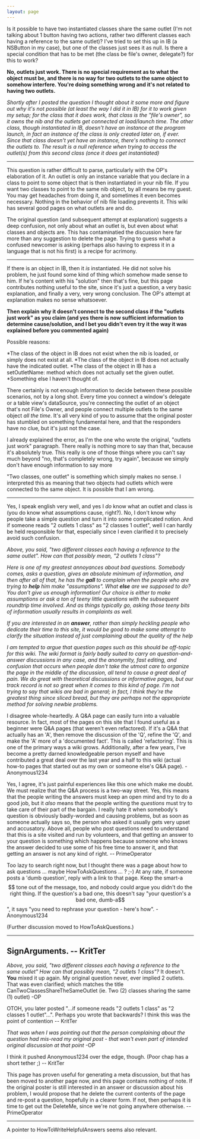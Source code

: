 ```yaml
---
layout: page
---
```




Is it possible to have two instantiated classes share the same outlet (I'm not talking about 1 button having two actions, rather two different classes each having a reference to the same outlet)? I've tried to set this up in IB (a NSButton in my case), but one of the classes just sees it as null. Is there a special condition that has to be met (the class be file's owner, delegate?) for this to work?

**No, outlets just work. There is no special requirement as to what the object must be, and there is no way for two outlets to the same object to somehow interfere. You're doing something wrong and it's not related to having two outlets.**

*Shortly after I posted the question I thought about it some more and figure out why it's not possible (at least the way I did it in IB) for it to work given my setup; for the class that it does work, that class is the "file's owner", so it owns the nib and the outlets get connected at load/launch time. The other class, though instantiated in IB, doesn't have an instance at the program launch, in fact an instance of the class is only created later on, if ever. Since that class doesn't yet have an instance, there's nothing to connect the outlets to. The result is a null reference when trying to access the outlet(s) from this second class (once it does get instantiated)*

----

This question is rather difficult to parse, particularly with the OP's elaboration of it. An outlet is only an instance variable that you declare in a class to point to some object that is then instantiated in your nib file. If you want two classes to point to the same nib object, by all means be my guest. You may get headaches from doing it, and sometimes it even becomes necessary. Nothing in the behavior of nib file loading prevents it. This wiki has several good pages on what outlets are and do.

The original question (and subsequent attempt at explanation) suggests a deep confusion, not only about what an outlet is, but even about what classes and objects are. This has contaminatied the discussion here far more than any suggestion to delete the page. Trying to guess what a confused newcomer is asking (perhaps also having to express it in a language that is not his first) is a recipe for acrimony.

----

If there is an object in IB, then it *is* instantiated. He did not solve his problem, he just found some kind of thing which somehow made sense to him. If he's content with his "solution" then that's fine, but this page contributes nothing useful to the site, since it's just a question, a very basic explanation, and finally a very, very wrong conclusion. The OP's attempt at explanation makes no sense whatsoever. 

**Then explain why it doesn't connect to the second class if the "outlets just work" as you claim (and yes there is now sufficient information to determine cause/solution, and I bet you didn't even try it the way it was explained before you commented again)**

Possible reasons:


*The class of the object in IB does not exist when the nib is loaded, or simply does not exist at all.
*The class of the object in IB does not actually have the indicated outlet.
*The class of the object in IB has a setOutletName: method which does not actually set the given outlet.
*Something else I haven't thought of.


There certainly is not enough information to decide between these possible scenarios, not by a long shot. Every time you connect a window's delegate or a table view's dataSource, you're connecting the outlet of an object that's not File's Owner, and people connect multiple outlets to the same object *all the time*. It's all very kind of you to assume that the original poster has stumbled on something fundamental here, and that the responders have no clue, but it's just not the case.

I already explained the error, as I'm the one who wrote the original, "outlets just work" paragraph. There really is nothing more to say than that, because it's absolutely true. This really is one of those things where you can't say much beyond "no, that's completely wrong, try again", because we simply don't have enough information to say more

 "Two classes, one outlet" is something which simply makes no sense. I interpreted this as meaning that two objects had outlets which were connected to the same object. It is possible that I am wrong. 

----
Yes, I speak english very well, and yes I *do* know what an outlet and class is (you do know what assumptions cause, right?). No, I don't know why people take a simple question and turn it into some complicated notion. And if someone reads "2 outlets 1 class" as "2 classes 1 outlet", well I can hardly be held responsible for that, especially since I even clarified it to precisely avoid such confusion.

*Above, you said, "two different classes each having a reference to the same outlet". How can that possibly mean, "2 outlets 1 class"?*

*Here is one of my greatest annoyances about bad questions. Somebody comes, asks a question, gives an absolute minimum of information, and then after all of that, he has the **gall** to complain when the people who are trying to **help** him make "assumptions". What **else** are we supposed to do? You don't give us enough information! Our choice is either to make assumptions or ask a ton of teeny little questions with the subsequent roundtrip time involved. And as things typically go, asking those teeny bits of information usually results in complaints as well.*

*If you are interested in an **answer**, rather than simply heckling people who dedicate their time to this site, it would be good to make some attempt to clarify the situation instead of just complaining about the quality of the help*

*I am tempted to argue that question pages such as this should be off-topic for this wiki. The wiki format is fairly badly suited to carry on question-and-answer discussions in any case, and the anonymity, fast editing, and confusion that occurs when people don't take the utmost care to organize the page in the middle of the discussion, all tend to cause a great deal of pain. We do great with theoretical discussions or informative pages, but our track record is not so great when it comes to this kind of page. I'm not trying to say that wikis are bad in general; in fact, I think they're the greatest thing since sliced bread, but they are perhaps not the appropriate method for solving newbie problems.*

I disagree whole-heartedly. A Q&A page can easily turn into a valuable resource. In fact, most of the pages on this site that I found useful as a beginner were Q&A pages (that weren't even refactored). If it's a Q&A that actually has an 'A', then remove the discussion of the 'Q', refine the 'Q', and make the 'A' more of a 'documented fact'. This is called 'refactoring'. This is one of the primary ways a wiki grows. Additionally, after a few years, I've become a pretty darned knowledgeable person myself and have contributed a great deal over the last year and a half to this wiki (actual how-to pages that started out as my own or someone else's Q&A page). - Anonymous1234

Yes, I agree, it's just painful experiences like this one which make me doubt. We must realize that the Q&A process is a two-way street. Yes, this means that the people writing the answers must keep an open mind and try to do a good job, but it *also* means that the people writing the *questions* must try to take care of their part of the bargain. I really hate it when somebody's question is obviously badly-worded and causing problems, but as soon as someone actually says so, the person who asked it usually gets very upset and accusatory. Above all, people who post questions need to understand that this is a site visited and run by volunteers, and that getting an answer to your question is something which happens because someone who knows the answer decided to use some of his free time to answer it, and that getting an answer is not any kind of right. -- PrimeOperator

Too lazy to search right now, but I thought there was a page about how to ask questions ... maybe HowToAskQuestions ... ? ;-) At any rate, if someone posts a 'dumb question', reply with a link to that page. Keep the smart-a$$ tone out of the message, too, and nobody could argue you didn't do the right thing. If the question's a bad one, this doesn't say "your question's a bad one, dumb-a$$", it says "you need to rephrase your question - here's how". - Anonymous1234

(Further discussion moved to HowToAskQuestions.)

----

SignArguments. -- KritTer
----

*Above, you said, "two different classes each having a reference to the same outlet" How can that possibly mean, "2 outlets 1 class"?* It doesn't. **You** mixed it up again. My original question never, ever implied 2 outlets. That was even clarified; which matches the title CanTwoClassesShareTheSameOutlet (ie. Two (2) classes sharing the same (1) outlet) -OP

OTOH, you later posted "...if someone reads "2 outlets 1 class" as "2 classes 1 outlet"...". Perhaps you wrote that backwards? I think this was the point of contention -- KritTer

*That was when I was pointing out that the person complaining about the question had mis-read my original post - that wan't even part of intended original discussion at that point* -OP

I think it pushed Anonymous1234 over the edge, though. (Poor chap has a short tether ;) -- KritTer

This page has proven useful for generating a meta discussion, but that has been moved to another page now, and this page contains nothing of note. If the original poster is still interested in an answer or discussion about his problem, I would propose that he delete the current contents of the page and re-post a question, hopefully in a clearer form. If not, then perhaps it is time to get out the DeleteMe, since we're not going anywhere otherwise. -- PrimeOperator

----
A pointer to HowToWriteHelpfulAnswers seems also relevant.
